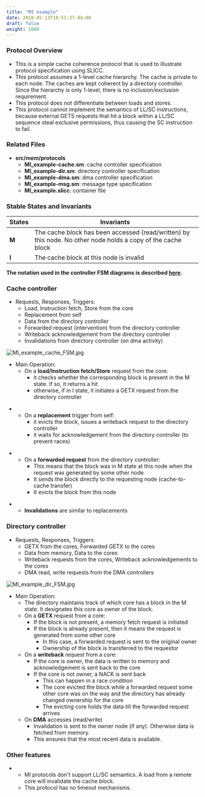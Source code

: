 ```yaml
---
title: "MI example"
date: 2018-05-13T18:51:37-04:00
draft: false
weight: 1000
---
```


### Protocol Overview

  - This is a simple cache coherence protocol that is used to illustrate
    protocol specification using SLICC.
  - This protocol assumes a 1-level cache hierarchy. The cache is
    private to each node. The caches are kept coherent by a directory
    controller. Since the hierarchy is only 1-level, there is no
    inclusion/exclusion requirement.
  - This protocol does not differentiate between loads and stores.
  - This protocol cannot implement the semantics of LL/SC instructions,
    because external GETS requests that hit a block within a LL/SC
    sequence steal exclusive permissions, thus causing the SC
    instruction to fail.

### Related Files

  - **src/mem/protocols**
      - **MI_example-cache.sm**: cache controller specification
      - **MI_example-dir.sm**: directory controller specification
      - **MI_example-dma.sm**: dma controller specification
      - **MI_example-msg.sm**: message type specification
      - **MI_example.slicc**: container
file

### Stable States and Invariants

| States | Invariants                                                                                                   |
| ------ | ------------------------------------------------------------------------------------------------------------ |
| **M**  | The cache block has been accessed (read/written) by this node. No other node holds a copy of the cache block |
| **I**  | The cache block at this node is invalid                                                                      |

**The notation used in the controller FSM diagrams is described
[here](#Coherence_controller_FSM_Diagrams "wikilink").**

### Cache controller

  - Requests, Responses, Triggers:
      - Load, Instruction fetch, Store from the core
      - Replacement from self
      - Data from the directory controller
      - Forwarded request (intervention) from the directory controller
      - Writeback acknowledgement from the directory controller
      - Invalidations from directory controller (on dma activity)

![MI_example_cache_FSM.jpg](MI_example_cache_FSM.jpg
"MI_example_cache_FSM.jpg")

  - Main Operation:
      - On a **load/Instruction fetch/Store** request from the core:
          - it checks whether the corresponding block is present in the
            M state. If so, it returns a hit
          - otherwise, if in I state, it initiates a GETX request from
            the directory controller

<!-- end list -->

  -   - On a **replacement** trigger from self:
          - it evicts the block, issues a writeback request to the
            directory controller
          - it waits for acknowledgement from the directory controller
            (to prevent races)

<!-- end list -->

  -   - On a **forwarded request** from the directory controller:
          - This means that the block was in M state at this node when
            the request was generated by some other node
          - It sends the block directly to the requesting node
            (cache-to-cache transfer)
          - It evicts the block from this node

<!-- end list -->

  -   - **Invalidations** are similar to replacements

### Directory controller

  - Requests, Responses, Triggers:
      - GETX from the cores, Forwarded GETX to the cores
      - Data from memory, Data to the cores
      - Writeback requests from the cores, Writeback acknowledgements to
        the cores
      - DMA read, write requests from the DMA controllers

![MI_example_dir_FSM.jpg](MI_example_dir_FSM.jpg
"MI_example_dir_FSM.jpg")

  - Main Operation:
      - The directory maintains track of which core has a block in the M
        state. It designates this core as owner of the block.
      - On a **GETX** request from a core:
          - If the block is not present, a memory fetch request is
            initiated
          - If the block is already present, then it means the request
            is generated from some other core
              - In this case, a forwarded request is sent to the
                original owner
              - Ownership of the block is transferred to the requestor
      - On a **writeback** request from a core:
          - If the core is owner, the data is written to memory and
            acknowledgement is sent back to the core
          - If the core is not owner, a NACK is sent back
              - This can happen in a race condition
              - The core evicted the block while a forwarded request
                some other core was on the way and the directory has
                already changed ownership for the core
              - The evicting core holds the data till the forwarded
                request arrives
      - On **DMA** accesses (read/write)
          - Invalidation is sent to the owner node (if any). Otherwise
            data is fetched from memory.
          - This ensures that the most recent data is available.

### Other features

  -   - MI protocols don't support LL/SC semantics. A load from a remote
        core will invalidate the cache block.
      - This protocol has no timeout mechanisms.
